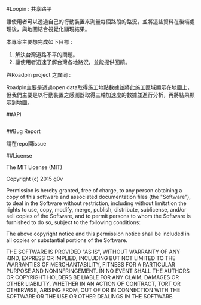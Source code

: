 #Loopin : 共享路平

讓使用者可以透過自己的行動裝置來測量每個路段的路況，並將這些資料在後端處理後，與地圖結合視覺化顯現結果。

本專案主要想完成如下目標 : 

1. 解決台灣道路不平的問題。
2. 讓使用者迅速了解台灣各地路況，並能提供回饋。

與Roadpin project 之異同 :

Roadpin主要是透過open data取得施工地點數據並將此施工區域顯示在地圖上，但我們主要是以行動裝置之感測器取得三軸加速度的數據並進行分析，再將結果顯示到地圖。

##API

```

```

##Bug Report

請在repo開issue



##License

The MIT License (MIT)

Copyright (c) 2015 g0v

Permission is hereby granted, free of charge, to any person obtaining a copy
of this software and associated documentation files (the "Software"), to deal
in the Software without restriction, including without limitation the rights
to use, copy, modify, merge, publish, distribute, sublicense, and/or sell
copies of the Software, and to permit persons to whom the Software is
furnished to do so, subject to the following conditions:

The above copyright notice and this permission notice shall be included in
all copies or substantial portions of the Software.

THE SOFTWARE IS PROVIDED "AS IS", WITHOUT WARRANTY OF ANY KIND, EXPRESS OR
IMPLIED, INCLUDING BUT NOT LIMITED TO THE WARRANTIES OF MERCHANTABILITY,
FITNESS FOR A PARTICULAR PURPOSE AND NONINFRINGEMENT. IN NO EVENT SHALL THE
AUTHORS OR COPYRIGHT HOLDERS BE LIABLE FOR ANY CLAIM, DAMAGES OR OTHER
LIABILITY, WHETHER IN AN ACTION OF CONTRACT, TORT OR OTHERWISE, ARISING FROM,
OUT OF OR IN CONNECTION WITH THE SOFTWARE OR THE USE OR OTHER DEALINGS IN
THE SOFTWARE.